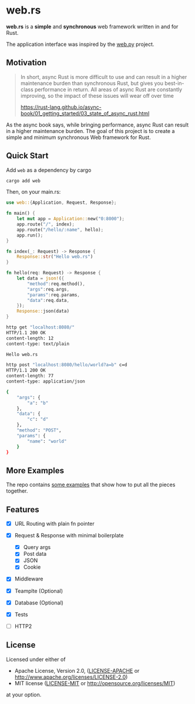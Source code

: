 # web.rs

**web.rs** is a **simple** and **synchronous** web framework written in and for Rust.

The application interface was inspired by the [web.py](https://webpy.org/) project.

## Motivation
> In short, async Rust is more difficult to use and can result in a higher maintenance burden than synchronous Rust, but gives you best-in-class performance in return. All areas of async Rust are constantly improving, so the impact of these issues will wear off over time
>
> https://rust-lang.github.io/async-book/01_getting_started/03_state_of_async_rust.html

As the async book says, while bringing performance, async Rust can result in a higher maintenance burden. The goal of this project is to create a simple and minimum synchronous Web framework for Rust.

## Quick Start

Add `web` as a dependency by cargo
```bash
cargo add web
```

Then, on your main.rs:

```Rust
use web::{Application, Request, Response};

fn main() {
    let mut app = Application::new("0:8000");
    app.route("/", index);
    app.route("/hello/:name", hello);
    app.run();
}

fn index(_: Request) -> Response {
    Response::str("Hello web.rs")
}

fn hello(req: Request) -> Response {
    let data = json!({
        "method":req.method(),
        "args":req.args,
        "params":req.params,
        "data":req.data,
    });
    Response::json(data)
}
```

```bash
http get "localhost:8080/"
HTTP/1.1 200 OK
content-length: 12
content-type: text/plain

Hello web.rs
```

```bash
http post "localhost:8080/hello/world?a=b" c=d
HTTP/1.1 200 OK
content-length: 77
content-type: application/json

{
    "args": {
        "a": "b"
    },
    "data": {
        "c": "d"
    },
    "method": "POST",
    "params": {
        "name": "world"
    }
}
```

## More Examples

The repo contains [some examples](./examples) that show how to put all the pieces together.

## Features

- [x] URL Routing with plain fn pointer
- [x] Request & Response with minimal boilerplate
  - [x] Query args
  - [x] Post data
  - [x] JSON
  - [x] Cookie
- [x] Middleware
- [x] Teamplte (Optional)
- [x] Database (Optional)
- [x] Tests
- [ ] HTTP2



## License

Licensed under either of

 * Apache License, Version 2.0, ([LICENSE-APACHE](LICENSE-APACHE) or http://www.apache.org/licenses/LICENSE-2.0)
 * MIT license ([LICENSE-MIT](LICENSE-MIT) or http://opensource.org/licenses/MIT)

at your option.

